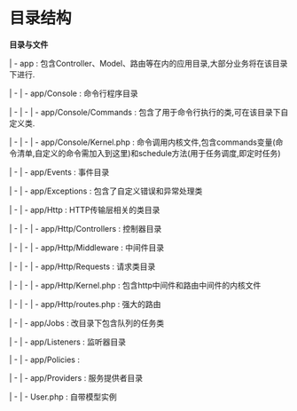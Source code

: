 # 目录结构

**目录与文件**

\| - app : 包含Controller、Model、路由等在内的应用目录,大部分业务将在该目录下进行.

\| - \| - app\/Console : 命令行程序目录

\| - \| - \| - app\/Console\/Commands : 包含了用于命令行执行的类,可在该目录下自定义类.

\| - \| - \| - app\/Console\/Kernel.php : 命令调用内核文件,包含commands变量\(命令清单,自定义的命令需加入到这里\)和schedule方法\(用于任务调度,即定时任务\)

\| - \| - app\/Events : 事件目录

\| - \| - app\/Exceptions : 包含了自定义错误和异常处理类

\| - \| - app\/Http : HTTP传输层相关的类目录

\| - \| - \| - app\/Http\/Controllers : 控制器目录

\| - \| - \| - app\/Http\/Middleware : 中间件目录

\| - \| - \| - app\/Http\/Requests : 请求类目录

\| - \| - \| - app\/Http\/Kernel.php : 包含http中间件和路由中间件的内核文件

\| - \| - \| - app\/Http\/routes.php : 强大的路由

\| - \| - app\/Jobs : 改目录下包含队列的任务类

\| - \| - app\/Listeners : 监听器目录

\| - \| - app\/Policies : 

\| - \| - app\/Providers : 服务提供者目录

\| - \| - User.php : 自带模型实例

